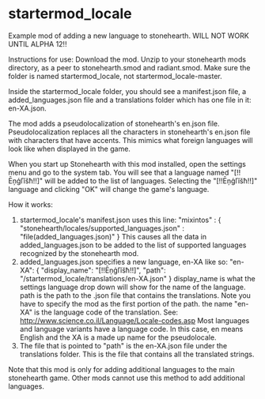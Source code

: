# startermod_locale
Example mod of adding a new language to stonehearth. WILL NOT WORK UNTIL ALPHA 12!!

Instructions for use: Download the mod. Unzip to your stonehearth mods directory, as a peer to stonehearth.smod and radiant.smod. Make sure the folder is named startermod_locale, not startermod_locale-master.

Inside the startermod_locale folder, you should see a manifest.json file, a added_languages.json file and a translations folder which has one file in it: en-XA.json.

The mod adds a pseudolocalization of stonehearth's en.json file. Pseudolocalization replaces all the characters in stonehearth's en.json file with characters that have accents. This mimics what foreign languages will look like when displayed in the game.

When you start up Stonehearth with this mod installed, open the settings menu and go to the system tab. You will see that a language named "[!!Ēņģľĭšħ!!]" will be added to the list of languages. Selecting the "[!!Ēņģľĭšħ!!]" language and clicking "OK" will change the game's language.

How it works:
1) startermod_locale's manifest.json uses this line:
   "mixintos" : {
      "stonehearth/locales/supported_languages.json" : "file(added_languages.json)"
   }
   This causes all the data in added_languages.json to be added to the list of supported languages recognized by the stonehearth mod.
2) added_languages.json specifies a new language, en-XA like so:
      "en-XA": {
         "display_name": "[!!Ēņģľĭšħ!!]",
         "path": "/startermod_locale/translations/en-XA.json"
      }
   display_name is what the settings language drop down will show for the name of the language.
   path is the path to the .json file that contains the translations. Note you have to specify the mod as the first portion of the path.
   the name "en-XA" is the language code of the translation. See: http://www.science.co.il/Language/Locale-codes.asp
   Most languages and language variants have a language code. In this case, en means English and the XA is a made up name for the pseudolocale.
3) The file that is pointed to "path" is the en-XA.json file under the translations folder. This is the file that contains all the translated strings.

Note that this mod is only for adding additional languages to the main stonehearth game. Other mods cannot use this method to add additional languages.